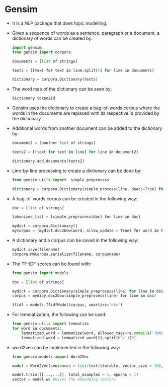 # Gensim

* It is a NLP package that does topic modelling.

* Given a sequence of words as a sentence, paragraph or a document, a dictionary of words can be created by:

	```python
	import gensim
	from gensim import corpora
	
	documents = [list of strings]
	
	texts = [[text for text in line.split()] for line in documents]
	
	dictionary = corpora.Dictionary(texts)
	```
* The word map of the dictionary can be seen by:

	```python
	dictionary.token2id
	```
	
* Gensim uses the dictionary to create a bag-of-words corpus where the words in the documents are replaced with its respective id provided by the dictionary

* Additional words from another document can be added to the dictionary by:
	
	```python
	document2 = [another list of strings]
	
	texts2 = [[text for text in line] for line in document2]
	
	dictionary.add_documents(texts2)
	```
	
* Line-by-line processing to create a dictionary can be done by:

	```python
	from gensim.utils import  simple_preprocess
	
	dictionary = corpora.Dictionary(simple_process(line, deacc=True) for line in open('somefile.txt', 'r'))
	```
	
* A bag-of-words corpus can be created in the following way:

	```python
	doc = [list of strings]
	
	tokenized_list = [simple_preprocess(doc) for line in doc]
	
	mydict = corpora.Dictionary()
	mycorpus = [mydict.doc2bow(word, allow_update = True) for word in tokenized_list]
	```
	
* A dictionary and a corpus can be saved in the following way:

	```python
	mydict.save(filename)
	corpora.MmCorpus.serialize(filename, corpusname)
	```
	
* The TF-IDF scores can be found with:
	
	```python
	from gensim import models
	
	doc = [list of strings]
	
	mydict = corpora.Dictionary(simple_preprocess(line) for line in doc)
	corpus = mydicy.doc2bow(simple_preprocess(line) for line in doc)
	
	tfidf = models.TfidfModel(corpus, smartirs='ntc')
	```
	
* For lemmatization, the following can be used:

	```python
	from gensim.utils import lemmatize
	for word in documents:
		lemmatized_word = lemmatize(word, allowed_tags=re.compile('(NN|JJ|RB)'))
		lemmatized_word = lemmatized_word[0].split(b'/')[0]
	```

* word2vec can be implemented in the following way:

	```python
	from gensim.models import Word2Vec
	
	model = Word2Vec(sentences = list/text/iterable, vector_size = 100, window = windowsize, min_count = 1, workers = 4)
	
	model.train([[...,...]], total_examples = 1, epochs = 1)
	vector = model.wv #Gives the embedding vectors
	```
